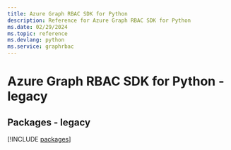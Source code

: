```yaml
---
title: Azure Graph RBAC SDK for Python
description: Reference for Azure Graph RBAC SDK for Python
ms.date: 02/29/2024
ms.topic: reference
ms.devlang: python
ms.service: graphrbac
---
```

# Azure Graph RBAC SDK for Python - legacy
## Packages - legacy
[!INCLUDE [packages](graph-rbac-index.md)]
